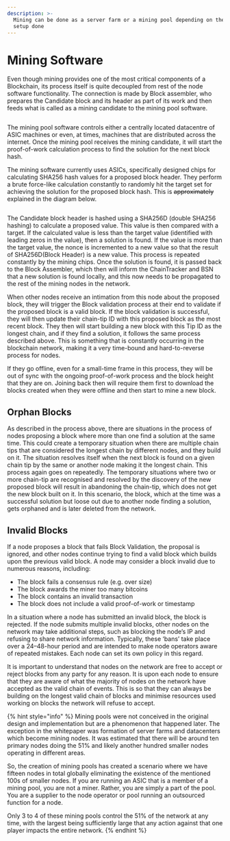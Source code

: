 ```yaml
---
description: >-
  Mining can be done as a server farm or a mining pool depending on the hardware
  setup done
---
```


# Mining Software

Even though mining provides one of the most critical components of a Blockchain, its process itself is quite decoupled from rest of the node software functionality. The connection is made by Block assembler, who prepares the Candidate block and its header as part of its work and then feeds what is called as a mining candidate to the mining pool software.

<figure><img src="https://github.com/jonesjBSV/bsv-skills-center/blob/master/bsv-skills-center/bsv-protocol-documentation/.gitbook/assets/NodeAndItsOperations_Slide12.png" alt=""><figcaption></figcaption></figure>

The mining pool software controls either a centrally located datacentre of ASIC machines or even, at times, machines that are distributed across the internet. Once the mining pool receives the mining candidate, it will start the proof-of-work calculation process to find the solution for the next block hash.

The mining software currently uses ASICs, specifically designed chips for calculating SHA256 hash values for a proposed block header. They perform a brute force-like calculation constantly to randomly hit the target set for achieving the solution for the proposed block hash. This is ~~approximately~~ explained in the diagram below.

<figure><img src="https://github.com/jonesjBSV/bsv-skills-center/blob/master/bsv-skills-center/bsv-protocol-documentation/.gitbook/assets/NodeAndItsOperations_Slide13.png" alt=""><figcaption></figcaption></figure>

The Candidate block header is hashed using a SHA256D (double SHA256 hashing) to calculate a proposed value. This value is then compared with a target. If the calculated value is less than the target value (identified with leading zeros in the value), then a solution is found. If the value is more than the target value, the nonce is incremented to a new value so that the result of SHA256D(Block Header) is a new value. This process is repeated constantly by the mining chips. Once the solution is found, it is passed back to the Block Assembler, which then will inform the ChainTracker and BSN that a new solution is found locally, and this now needs to be propagated to the rest of the mining nodes in the network.

When other nodes receive an intimation from this node about the proposed block, they will trigger the Block validation process at their end to validate if the proposed block is a valid block. If the block validation is successful, they will then update their chain-tip ID with this proposed block as the most recent block. They then will start building a new block with this Tip ID as the longest chain, and if they find a solution, it follows the same process described above. This is something that is constantly occurring in the blockchain network, making it a very time-bound and hard-to-reverse process for nodes.

If they go offline, even for a small-time frame in this process, they will be out of sync with the ongoing proof-of-work process and the block height that they are on. Joining back then will require them first to download the blocks created when they were offline and then start to mine a new block.

## **Orphan Blocks**

As described in the process above, there are situations in the process of nodes proposing a block where more than one find a solution at the same time. This could create a temporary situation when there are multiple chain tips that are considered the longest chain by different nodes, and they build on it. The situation resolves itself when the next block is found on a given chain tip by the same or another node making it the longest chain. This process again goes on repeatedly. The temporary situations where two or more chain-tip are recognised and resolved by the discovery of the new proposed block will result in abandoning the chain-tip, which does not get the new block built on it. In this scenario, the block, which at the time was a successful solution but loose out due to another node finding a solution, gets orphaned and is later deleted from the network.

## **Invalid Blocks**

If a node proposes a block that fails Block Validation, the proposal is ignored, and other nodes continue trying to find a valid block which builds upon the previous valid block. A node may consider a block invalid due to numerous reasons, including:

* The block fails a consensus rule (e.g. over size)
* The block awards the miner too many bitcoins
* The block contains an invalid transaction
* The block does not include a valid proof-of-work or timestamp

In a situation where a node has submitted an invalid block, the block is rejected. If the node submits multiple invalid blocks, other nodes on the network may take additional steps, such as blocking the node’s IP and refusing to share network information. Typically, these ‘bans’ take place over a 24–48-hour period and are intended to make node operators aware of repeated mistakes. Each node can set its own policy in this regard.

It is important to understand that nodes on the network are free to accept or reject blocks from any party for any reason. It is upon each node to ensure that they are aware of what the majority of nodes on the network have accepted as the valid chain of events. This is so that they can always be building on the longest valid chain of blocks and minimise resources used working on blocks the network will refuse to accept.

{% hint style="info" %}
Mining pools were not conceived in the original design and implementation but are a phenomenon that happened later. The exception in the whitepaper was formation of server farms and datacenters which become mining nodes. It was estimated that there will be around ten primary nodes doing the 51% and likely another hundred smaller nodes operating in different areas.

So, the creation of mining pools has created a scenario where we have fifteen nodes in total globally eliminating the existence of the mentioned 100s of smaller nodes. If you are running an ASIC that is a member of a mining pool, you are not a miner. Rather, you are simply a part of the pool. You are a supplier to the node operator or pool running an outsourced function for a node.

Only 3 to 4 of these mining pools control the 51% of the network at any time, with the largest being sufficiently large that any action against that one player impacts the entire network.
{% endhint %}
